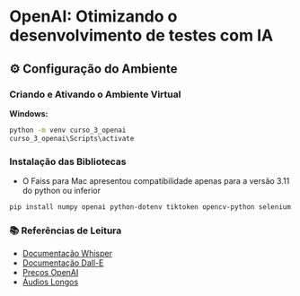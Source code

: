 # OpenAI: Otimizando o desenvolvimento de testes com IA

## ⚙️ Configuração do Ambiente

### Criando e Ativando o Ambiente Virtual

**Windows:**

```bash
python -m venv curso_3_openai
curso_3_openai\Scripts\activate
```

### Instalação das Bibliotecas

- O Faiss para Mac apresentou compatibilidade apenas para a versão 3.11 do python ou inferior

```bash
pip install numpy openai python-dotenv tiktoken opencv-python selenium faiss-cpu
```

### 📚 Referências de Leitura

- [Documentação Whisper](https://openai.com/research/whisper)
- [Documentação Dall-E](https://openai.com/research/dall-e)
- [Preços OpenAI](https://openai.com/pricing)
- [Áudios Longos](https://platform.openai.com/docs/guides/speech-to-text/prompting)

## 
